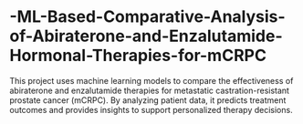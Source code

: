 # -ML-Based-Comparative-Analysis-of-Abiraterone-and-Enzalutamide-Hormonal-Therapies-for-mCRPC
This project uses machine learning models to compare the effectiveness of abiraterone and enzalutamide therapies for metastatic castration-resistant prostate cancer (mCRPC). By analyzing patient data, it predicts treatment outcomes and provides insights to support personalized therapy decisions.
